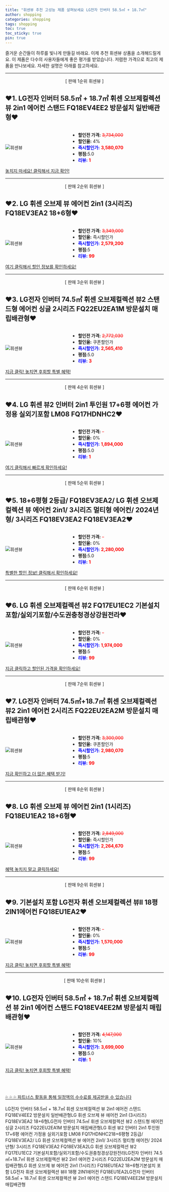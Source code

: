 ```yaml
---
title: "휘센뷰 추천 고성능 제품 살펴보세요 LG전자 인버터 58.5㎡ + 18.7㎡"
author: shopping
categories: shopping
tags: shopping
toc: true
toc_sticky: true
pin: true
---
```

즐거운 순간들이 하루를 빛나게 만들길 바래요. 이제 추천 휘센뷰 상품을 소개해드릴게요. 이 제품은 다수의 사용자들에게 좋은 평가를 받았습니다. 저렴한 가격으로 최고의 제품을 만나보세요. 자세한 설명은 아래를 참고하세요.

---
<p class="toplist" style="margin: 0 auto; display: block; width: fit-content;">[ 판매 1순위 휘센뷰 ]</p>

<h2><strong>❤️1. LG전자 인버터 58.5㎡ + 18.7㎡ 휘센 오브제컬렉션 뷰 2in1 에어컨 스탠드 FQ18EV4EE2 방문설치 일반배관형❤️</strong></h2>

<div style="display: flex; align-items: center;">
    <div style="flex: 0.4;">
        <img src="https://thumbnail9.coupangcdn.com/thumbnails/remote/230x230ex/image/retail/images/2024/04/24/11/2/fb88a622-8bbe-4950-8512-e8504dd8310b.jpg" alt="휘센뷰" style="max-width: 100%;">
    </div>
    <div style="flex: 0.6; margin-left: 10px;">
        <ul>
            <li><strong>할인전 가격:</strong> <del style="color: red;">3,734,000</del></li>
            <li><strong>할인율:</strong> 4%</li>
            <li><span style='color:blue'><strong>즉시할인가:</strong></span> <span style='color:red'><strong>3,580,070</strong></span></li>
            <li><strong>평점:</strong>5.0</li>
            <li><span style='color:blue'><strong>리뷰:</strong></span> <span style='color:red'><strong>1</strong></span></li>
        </ul>
    </div>
</div>
<div class="center">
    <a href="https://William4Davisa.github.io?lptag=AF9450613&subid=githubio&pageKey=8129262237&traceid=V0-153&itemId=22599804786&vendorItemId=89641465444" class="myButton">
        놓치지 마세요! 클릭해서 지금 확인!
    </a>
</div>


---
<p class="toplist" style="margin: 0 auto; display: block; width: fit-content;">[ 판매 2순위 휘센뷰 ]</p>

<h2><strong>❤️2. LG 휘센 오브제 뷰 에어컨 2in1 (3시리즈) FQ18EV3EA2 18+6형❤️</strong></h2>

<div style="display: flex; align-items: center;">
    <div style="flex: 0.4;">
        <img src="https://thumbnail6.coupangcdn.com/thumbnails/remote/230x230ex/image/vendor_inventory/beec/e1a32dd2531bc45a3bbc0a14ab84d093388c779c926845226abf798468f0.jpg" alt="휘센뷰" style="max-width: 100%;">
    </div>
    <div style="flex: 0.6; margin-left: 10px;">
        <ul>
            <li><strong>할인전 가격:</strong> <del style="color: red;">3,349,000</del></li>
            <li><strong>할인율:</strong> 즉시할인가</li>
            <li><span style='color:blue'><strong>즉시할인가:</strong></span> <span style='color:red'><strong>2,579,200</strong></span></li>
            <li><strong>평점:</strong>5</li>
            <li><span style='color:blue'><strong>리뷰:</strong></span> <span style='color:red'><strong>99</strong></span></li>
        </ul>
    </div>
</div>
<div class="center">
    <a href="https://William4Davisa.github.io?lptag=AF9450613&subid=githubio&pageKey=8201064687&traceid=V0-153&itemId=23507393754&vendorItemId=90533794854" class="myButton">
        여기 클릭해서 할인 정보를 확인하세요!
    </a>
</div>


---
<p class="toplist" style="margin: 0 auto; display: block; width: fit-content;">[ 판매 3순위 휘센뷰 ]</p>

<h2><strong>❤️3. LG전자 인버터 74.5㎡ 휘센 오브제컬렉션 뷰2 스탠드형 에어컨 싱글 2시리즈 FQ22EU2EA1M 방문설치 매립배관형❤️</strong></h2>

<div style="display: flex; align-items: center;">
    <div style="flex: 0.4;">
        <img src="https://thumbnail8.coupangcdn.com/thumbnails/remote/230x230ex/image/retail/images/2024/05/08/16/4/762e0b53-f022-4884-ade1-5f7e1e722450.jpg" alt="휘센뷰" style="max-width: 100%;">
    </div>
    <div style="flex: 0.6; margin-left: 10px;">
        <ul>
            <li><strong>할인전 가격:</strong> <del style="color: red;">2,772,030</del></li>
            <li><strong>할인율:</strong> 쿠폰할인가</li>
            <li><span style='color:blue'><strong>즉시할인가:</strong></span> <span style='color:red'><strong>2,565,410</strong></span></li>
            <li><strong>평점:</strong>5.0</li>
            <li><span style='color:blue'><strong>리뷰:</strong></span> <span style='color:red'><strong>3</strong></span></li>
        </ul>
    </div>
</div>
<div class="center">
    <a href="https://William4Davisa.github.io?lptag=AF9450613&subid=githubio&pageKey=8129262255&traceid=V0-153&itemId=22815585749&vendorItemId=89850420251" class="myButton">
        지금 클릭! 놓치면 후회할 특별 혜택!
    </a>
</div>


---
<p class="toplist" style="margin: 0 auto; display: block; width: fit-content;">[ 판매 4순위 휘센뷰 ]</p>

<h2><strong>❤️4. LG 휘센 뷰2 인버터 2in1 투인원 17+6평 에어컨 가정용 실외기포함 LM08 FQ17HDNHC2❤️</strong></h2>

<div style="display: flex; align-items: center;">
    <div style="flex: 0.4;">
        <img src="https://thumbnail6.coupangcdn.com/thumbnails/remote/230x230ex/image/vendor_inventory/8264/fb6979d98003339340d2084b7aba6a219e63b56da94b206a3e1e9d523f24.jpg" alt="휘센뷰" style="max-width: 100%;">
    </div>
    <div style="flex: 0.6; margin-left: 10px;">
        <ul>
            <li><strong>할인전 가격:</strong> <del style="color: red;">-</del></li>
            <li><strong>할인율:</strong> 0%</li>
            <li><span style='color:blue'><strong>즉시할인가:</strong></span> <span style='color:red'><strong>1,894,000</strong></span></li>
            <li><strong>평점:</strong>5.0</li>
            <li><span style='color:blue'><strong>리뷰:</strong></span> <span style='color:red'><strong>1</strong></span></li>
        </ul>
    </div>
</div>
<div class="center">
    <a href="https://William4Davisa.github.io?lptag=AF9450613&subid=githubio&pageKey=8243129334&traceid=V0-153&itemId=23721716693&vendorItemId=85272197579" class="myButton">
        여기 클릭해서 빠르게 확인하세요!
    </a>
</div>


---
<p class="toplist" style="margin: 0 auto; display: block; width: fit-content;">[ 판매 5순위 휘센뷰 ]</p>

<h2><strong>❤️5. 18+6평형 2등급/ FQ18EV3EA2/ LG 휘센 오브제컬렉션 뷰 에어컨 2in1/ 3시리즈 멀티형 에어컨/ 2024년형/ 3시리즈 FQ18EV3EA2 FQ18EV3EA2❤️</strong></h2>

<div style="display: flex; align-items: center;">
    <div style="flex: 0.4;">
        <img src="https://thumbnail6.coupangcdn.com/thumbnails/remote/230x230ex/image/vendor_inventory/f8e4/a9423a608909ef15c534e51da3a54b0627b65b150aa13439b6253d0f474e.jpg" alt="휘센뷰" style="max-width: 100%;">
    </div>
    <div style="flex: 0.6; margin-left: 10px;">
        <ul>
            <li><strong>할인전 가격:</strong> <del style="color: red;">-</del></li>
            <li><strong>할인율:</strong> 0%</li>
            <li><span style='color:blue'><strong>즉시할인가:</strong></span> <span style='color:red'><strong>2,280,000</strong></span></li>
            <li><strong>평점:</strong>5.0</li>
            <li><span style='color:blue'><strong>리뷰:</strong></span> <span style='color:red'><strong>1</strong></span></li>
        </ul>
    </div>
</div>
<div class="center">
    <a href="https://William4Davisa.github.io?lptag=AF9450613&subid=githubio&pageKey=8013887694&traceid=V0-153&itemId=22367503749&vendorItemId=89412512144" class="myButton">
        특별한 할인 정보! 클릭해서 확인하세요!
    </a>
</div>


---
<p class="toplist" style="margin: 0 auto; display: block; width: fit-content;">[ 판매 6순위 휘센뷰 ]</p>

<h2><strong>❤️6. LG 휘센 오브제컬렉션 뷰2 FQ17EU1EC2 기본설치포함/실외기포함/수도권충청경상강원전라❤️</strong></h2>

<div style="display: flex; align-items: center;">
    <div style="flex: 0.4;">
        <img src="https://thumbnail6.coupangcdn.com/thumbnails/remote/230x230ex/image/vendor_inventory/d132/9b57bcb92a85b9e6a7a2ec80958bcd61880849901906ba32aea555ddf313.jpg" alt="휘센뷰" style="max-width: 100%;">
    </div>
    <div style="flex: 0.6; margin-left: 10px;">
        <ul>
            <li><strong>할인전 가격:</strong> <del style="color: red;">-</del></li>
            <li><strong>할인율:</strong> 0%</li>
            <li><span style='color:blue'><strong>즉시할인가:</strong></span> <span style='color:red'><strong>1,974,000</strong></span></li>
            <li><strong>평점:</strong>5</li>
            <li><span style='color:blue'><strong>리뷰:</strong></span> <span style='color:red'><strong>99</strong></span></li>
        </ul>
    </div>
</div>
<div class="center">
    <a href="https://William4Davisa.github.io?lptag=AF9450613&subid=githubio&pageKey=8090162117&traceid=V0-153&itemId=22846897614&vendorItemId=89881592609" class="myButton">
        지금 클릭하고 할인된 가격을 확인하세요!
    </a>
</div>


---
<p class="toplist" style="margin: 0 auto; display: block; width: fit-content;">[ 판매 7순위 휘센뷰 ]</p>

<h2><strong>❤️7. LG전자 인버터 74.5㎡+18.7㎡ 휘센 오브제컬렉션 뷰2 2in1 에어컨 2시리즈 FQ22EU2EA2M 방문설치 매립배관형❤️</strong></h2>

<div style="display: flex; align-items: center;">
    <div style="flex: 0.4;">
        <img src="https://thumbnail10.coupangcdn.com/thumbnails/remote/230x230ex/image/retail/images/2024/05/09/10/6/e57a4fef-2d9c-400a-a4bb-476ff741b8c2.jpg" alt="휘센뷰" style="max-width: 100%;">
    </div>
    <div style="flex: 0.6; margin-left: 10px;">
        <ul>
            <li><strong>할인전 가격:</strong> <del style="color: red;">3,300,000</del></li>
            <li><strong>할인율:</strong> 쿠폰할인가</li>
            <li><span style='color:blue'><strong>즉시할인가:</strong></span> <span style='color:red'><strong>2,980,070</strong></span></li>
            <li><strong>평점:</strong>5</li>
            <li><span style='color:blue'><strong>리뷰:</strong></span> <span style='color:red'><strong>99</strong></span></li>
        </ul>
    </div>
</div>
<div class="center">
    <a href="https://William4Davisa.github.io?lptag=AF9450613&subid=githubio&pageKey=8087318877&traceid=V0-153&itemId=22829147448&vendorItemId=89863935755" class="myButton">
        지금 확인하고 더 많은 혜택 받기!
    </a>
</div>


---
<p class="toplist" style="margin: 0 auto; display: block; width: fit-content;">[ 판매 8순위 휘센뷰 ]</p>

<h2><strong>❤️8. LG 휘센 오브제 뷰 에어컨 2in1 (1시리즈) FQ18EU1EA2 18+6형❤️</strong></h2>

<div style="display: flex; align-items: center;">
    <div style="flex: 0.4;">
        <img src="https://thumbnail9.coupangcdn.com/thumbnails/remote/230x230ex/image/vendor_inventory/4fa4/5fe130612aa472a8458a8361666107b95d56d6d256c30223ddd87d21d073.jpg" alt="휘센뷰" style="max-width: 100%;">
    </div>
    <div style="flex: 0.6; margin-left: 10px;">
        <ul>
            <li><strong>할인전 가격:</strong> <del style="color: red;">2,849,000</del></li>
            <li><strong>할인율:</strong> 즉시할인가</li>
            <li><span style='color:blue'><strong>즉시할인가:</strong></span> <span style='color:red'><strong>2,264,670</strong></span></li>
            <li><strong>평점:</strong>5</li>
            <li><span style='color:blue'><strong>리뷰:</strong></span> <span style='color:red'><strong>99</strong></span></li>
        </ul>
    </div>
</div>
<div class="center">
    <a href="https://William4Davisa.github.io?lptag=AF9450613&subid=githubio&pageKey=8201064765&traceid=V0-153&itemId=23507394077&vendorItemId=90533795307" class="myButton">
        혜택 놓치지 말고 클릭하세요!
    </a>
</div>


---
<p class="toplist" style="margin: 0 auto; display: block; width: fit-content;">[ 판매 9순위 휘센뷰 ]</p>

<h2><strong>❤️9. 기본설치 포함 LG전자 휘센 오브제컬렉션 뷰II 18평 2IN1에어컨 FQ18EU1EA2❤️</strong></h2>

<div style="display: flex; align-items: center;">
    <div style="flex: 0.4;">
        <img src="https://thumbnail9.coupangcdn.com/thumbnails/remote/230x230ex/image/vendor_inventory/24bc/16fbbef177aa20cfc7c3301878598344d44edd078fd9fee21d11a473df4d.jpeg" alt="휘센뷰" style="max-width: 100%;">
    </div>
    <div style="flex: 0.6; margin-left: 10px;">
        <ul>
            <li><strong>할인전 가격:</strong> <del style="color: red;">-</del></li>
            <li><strong>할인율:</strong> 0%</li>
            <li><span style='color:blue'><strong>즉시할인가:</strong></span> <span style='color:red'><strong>1,570,000</strong></span></li>
            <li><strong>평점:</strong>5</li>
            <li><span style='color:blue'><strong>리뷰:</strong></span> <span style='color:red'><strong>99</strong></span></li>
        </ul>
    </div>
</div>
<div class="center">
    <a href="https://William4Davisa.github.io?lptag=AF9450613&subid=githubio&pageKey=8242630177&traceid=V0-153&itemId=23719778259&vendorItemId=90744630459" class="myButton">
        지금 클릭! 놓치면 후회할 특별 혜택!
    </a>
</div>


---
<p class="toplist" style="margin: 0 auto; display: block; width: fit-content;">[ 판매 10순위 휘센뷰 ]</p>

<h2><strong>❤️10. LG전자 인버터 58.5㎡ + 18.7㎡ 휘센 오브제컬렉션 뷰 2in1 에어컨 스탠드 FQ18EV4EE2M 방문설치 매립배관형❤️</strong></h2>

<div style="display: flex; align-items: center;">
    <div style="flex: 0.4;">
        <img src="https://thumbnail9.coupangcdn.com/thumbnails/remote/230x230ex/image/retail/images/2024/04/24/11/2/fb88a622-8bbe-4950-8512-e8504dd8310b.jpg" alt="휘센뷰" style="max-width: 100%;">
    </div>
    <div style="flex: 0.6; margin-left: 10px;">
        <ul>
            <li><strong>할인전 가격:</strong> <del style="color: red;">4,147,000</del></li>
            <li><strong>할인율:</strong> 10%</li>
            <li><span style='color:blue'><strong>즉시할인가:</strong></span> <span style='color:red'><strong>3,699,000</strong></span></li>
            <li><strong>평점:</strong>5.0</li>
            <li><span style='color:blue'><strong>리뷰:</strong></span> <span style='color:red'><strong>1</strong></span></li>
        </ul>
    </div>
</div>
<div class="center">
    <a href="https://William4Davisa.github.io?lptag=AF9450613&subid=githubio&pageKey=8129262237&traceid=V0-153&itemId=22599804839&vendorItemId=89641465498" class="myButton">
        지금 클릭! 놓치면 후회할 특별 혜택!
    </a>
</div>

<br><br><br>[💦 💦 💦 파트너스 활동을 통해 일정액의 수수료를 제공받을 수 있습니다](https://link.coupang.com/a/bcpT2c)<br><br>LG전자 인버터 58.5㎡ + 18.7㎡ 휘센 오브제컬렉션 뷰 2in1 에어컨 스탠드 FQ18EV4EE2 방문설치 일반배관형LG 휘센 오브제 뷰 에어컨 2in1 (3시리즈) FQ18EV3EA2 18+6형LG전자 인버터 74.5㎡ 휘센 오브제컬렉션 뷰2 스탠드형 에어컨 싱글 2시리즈 FQ22EU2EA1M 방문설치 매립배관형LG 휘센 뷰2 인버터 2in1 투인원 17+6평 에어컨 가정용 실외기포함 LM08 FQ17HDNHC218+6평형 2등급/ FQ18EV3EA2/ LG 휘센 오브제컬렉션 뷰 에어컨 2in1/ 3시리즈 멀티형 에어컨/ 2024년형/ 3시리즈 FQ18EV3EA2 FQ18EV3EA2LG 휘센 오브제컬렉션 뷰2 FQ17EU1EC2 기본설치포함/실외기포함/수도권충청경상강원전라LG전자 인버터 74.5㎡+18.7㎡ 휘센 오브제컬렉션 뷰2 2in1 에어컨 2시리즈 FQ22EU2EA2M 방문설치 매립배관형LG 휘센 오브제 뷰 에어컨 2in1 (1시리즈) FQ18EU1EA2 18+6형기본설치 포함 LG전자 휘센 오브제컬렉션 뷰II 18평 2IN1에어컨 FQ18EU1EA2LG전자 인버터 58.5㎡ + 18.7㎡ 휘센 오브제컬렉션 뷰 2in1 에어컨 스탠드 FQ18EV4EE2M 방문설치 매립배관형